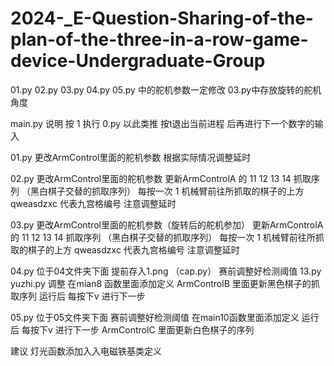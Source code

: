 # 2024-_E-Question-Sharing-of-the-plan-of-the-three-in-a-row-game-device-Undergraduate-Group
01.py 02.py 03.py 04.py 05.py 中的舵机参数一定修改  03.py中存放旋转的舵机角度


main.py 说明
按 1 执行 0.py 以此类推 按t退出当前进程   后再进行下一个数字的输入


01.py  更改ArmControl里面的舵机参数   根据实际情况调整延时 

02.py 更改ArmControl里面的舵机参数  更新ArmControlA 的 11 12 13 14 抓取序列 （黑白棋子交替的抓取序列）
每按一次 1  机械臂前往所抓取的棋子的上方   qweasdzxc 代表九宫格编号   注意调整延时

03.py 更改ArmControl里面的舵机参数（旋转后的舵机参加）  更新ArmControlA 的 11 12 13 14 抓取序列 （黑白棋子交替的抓取序列）
每按一次 1  机械臂前往所抓取的棋子的上方   qweasdzxc 代表九宫格编号   注意调整延时


04.py 位于04文件夹下面 提前存入1.png （cap.py）    赛前调整好检测阈值  13.py yuzhi.py 调整
在mian8 函数里面添加定义
ArmControlB 里面更新黑色棋子的抓取序列
运行后 每按下v 进行下一步


05.py 位于05文件夹下面  赛前调整好检测阈值
在main10函数里面添加定义
运行后 每按下v 进行下一步
ArmControlC 里面更新白色棋子的序列


建议 灯光函数添加入入电磁铁基类定义 
